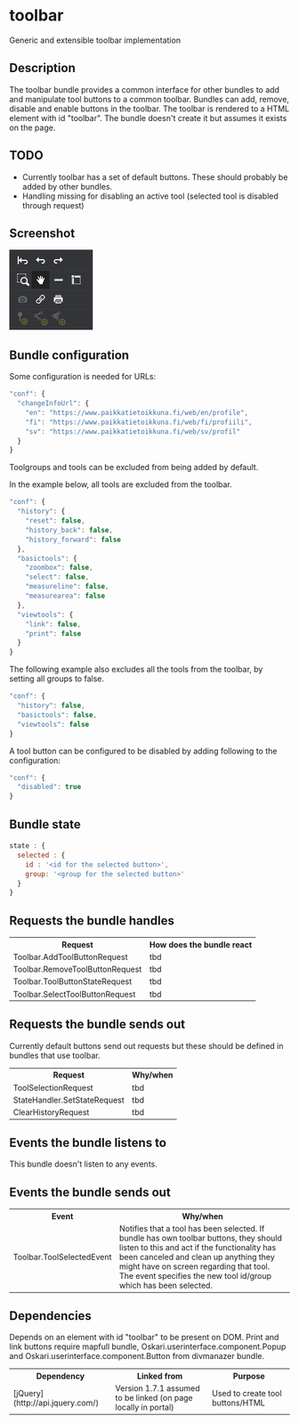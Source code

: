 # toolbar

Generic and extensible toolbar implementation

## Description

The toolbar bundle provides a common interface for other bundles to add and manipulate tool buttons to a common toolbar. Bundles can add, remove, disable and enable buttons in the toolbar. The toolbar is rendered to a HTML element with id "toolbar". The bundle doesn't create it but assumes it exists on the page.

## TODO

* Currently toolbar has a set of default buttons. These should probably be added by other bundles.
* Handling missing for disabling an active tool (selected tool is disabled through request)

## Screenshot

![screenshot](toolbar.png)

## Bundle configuration

Some configuration is needed for URLs:

```javascript
"conf": {
  "changeInfoUrl": {
    "en": "https://www.paikkatietoikkuna.fi/web/en/profile",
    "fi": "https://www.paikkatietoikkuna.fi/web/fi/profiili",
    "sv": "https://www.paikkatietoikkuna.fi/web/sv/profil"
  }
}
```

Toolgroups and tools can be excluded from being added by default.

In the example below, all tools are excluded from the toolbar.

```javascript
"conf": {
  "history": {
    "reset": false,
    "history_back": false,
    "history_forward": false
  },
  "basictools": {
    "zoombox": false,
    "select": false,
    "measureline": false,
    "measurearea": false
  },
  "viewtools": {
    "link": false,
    "print": false
  }
}
```

The following example also excludes all the tools from the toolbar, by setting all groups to false.

```javascript
"conf": {
  "history": false,
  "basictools": false,
  "viewtools": false
}
```

A tool button can be configured to be disabled by adding following to the configuration:

```javascript
"conf": {
  "disabled": true
}
```

## Bundle state

```javascript
state : {
  selected : {
    id : '<id for the selected button>',
    group: '<group for the selected button>'
  }
}
```

## Requests the bundle handles

<table class="table">
  <tr>
    <th>Request</th><th>How does the bundle react</th>
  </tr>
  <tr>
    <td> Toolbar.AddToolButtonRequest </td><td> tbd</td>
  </tr>
  <tr>
    <td> Toolbar.RemoveToolButtonRequest </td><td> tbd</td>
  </tr>
  <tr>
    <td> Toolbar.ToolButtonStateRequest </td><td> tbd</td>
  </tr>
  <tr>
    <td> Toolbar.SelectToolButtonRequest </td><td> tbd</td>
  </tr>
</table>

## Requests the bundle sends out

Currently default buttons send out requests but these should be defined in bundles that use toolbar.

<table class="table">
  <tr>
    <th>Request</th><th>Why/when</th>
  </tr>
  <tr>
    <td> ToolSelectionRequest </td><td> tbd</td>
  </tr>
  <tr>
    <td> StateHandler.SetStateRequest </td><td> tbd</td>
  </tr>
  <tr>
    <td> ClearHistoryRequest </td><td> tbd</td>
  </tr>
</table>

## Events the bundle listens to

This bundle doesn't listen to any events.

## Events the bundle sends out

<table class="table">
  <tr>
    <th>Event</th><th>Why/when</th>
  </tr>
  <tr>
    <td> Toolbar.ToolSelectedEvent </td><td> Notifies that a tool has been selected. If bundle has own toolbar buttons, they should listen to this and act if the functionality has been canceled and clean up anything they might have on screen regarding that tool. The event specifies the new tool id/group which has been selected.</td>
  </tr>
</table>

## Dependencies

Depends on an element with id "toolbar" to be present on DOM.
Print and link buttons require mapfull bundle, Oskari.userinterface.component.Popup and Oskari.userinterface.component.Button from divmanazer bundle.

<table class="table">
  <tr>
    <th>Dependency</th><th>Linked from</th><th>Purpose</th>
  </tr>
  <tr>
    <td> [jQuery](http://api.jquery.com/) </td>
    <td> Version 1.7.1 assumed to be linked (on page locally in portal) </td>
    <td> Used to create tool buttons/HTML</td>
  </tr>
</table>
